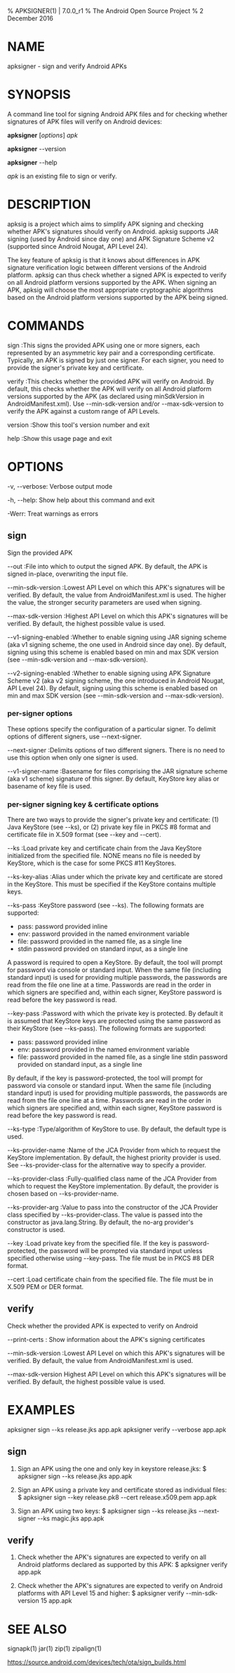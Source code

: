 % APKSIGNER(1) | 7.0.0_r1
% The Android Open Source Project
% 2 December 2016

# NAME

apksigner - sign and verify Android APKs

# SYNOPSIS

A command line tool for signing Android APK files and for checking
whether signatures of APK files will verify on Android devices:

**apksigner** <command> [_options_] *apk*

**apksigner** --version

**apksigner** --help

*apk* is an existing file to sign or verify.

# DESCRIPTION

apksig is a project which aims to simplify APK signing and checking
whether APK's signatures should verify on Android. apksig supports JAR
signing (used by Android since day one) and APK Signature Scheme v2
(supported since Android Nougat, API Level 24).

The key feature of apksig is that it knows about differences in APK
signature verification logic between different versions of the Android
platform. apksig can thus check whether a signed APK is expected to
verify on all Android platform versions supported by the APK. When
signing an APK, apksig will choose the most appropriate cryptographic
algorithms based on the Android platform versions supported by the APK
being signed.


# COMMANDS

sign
:This signs the provided APK using one or more signers, each represented by
an asymmetric key pair and a corresponding certificate. Typically, an APK is
signed by just one signer. For each signer, you need to provide the signer's
private key and certificate.

verify
:This checks whether the provided APK will verify on Android. By default, this
checks whether the APK will verify on all Android platform versions supported
by the APK (as declared using minSdkVersion in AndroidManifest.xml). Use
--min-sdk-version and/or --max-sdk-version to verify the APK against a custom
range of API Levels.

version
:Show this tool's version number and exit

help
:Show this usage page and exit


# OPTIONS

-v, --verbose:
Verbose output mode

-h, --help:
Show help about this command and exit

-Werr:
Treat warnings as errors


## sign

Sign the provided APK

--out
:File into which to output the signed APK. By default, the APK is signed in-place, overwriting the input file.

--min-sdk-version
:Lowest API Level on which this APK's signatures will be verified. By default, the value from AndroidManifest.xml is used. The higher the value, the stronger security parameters are used when signing.

--max-sdk-version
:Highest API Level on which this APK's signatures will be verified. By default, the highest possible value is used.

--v1-signing-enabled
:Whether to enable signing using JAR signing scheme (aka v1 signing scheme, the one used in Android since day one). By default, signing using this scheme is enabled based on min and max SDK version (see --min-sdk-version and --max-sdk-version).

--v2-signing-enabled
:Whether to enable signing using APK Signature Scheme v2 (aka v2 signing scheme, the one introduced in Android Nougat, API Level 24). By default, signing using this scheme is enabled based on min and max SDK version (see --min-sdk-version and --max-sdk-version).


### per-signer options

These options specify the configuration of a particular signer. To delimit
options of different signers, use --next-signer.

--next-signer
:Delimits options of two different signers. There is no need to use this option when only one signer is used.

--v1-signer-name
:Basename for files comprising the JAR signature scheme (aka v1 scheme) signature of this signer. By default, KeyStore key alias or basename of key file is used.

### per-signer signing key & certificate options

There are two ways to provide the signer's private key and certificate: (1) Java
KeyStore (see --ks), or (2) private key file in PKCS #8 format and certificate
file in X.509 format (see --key and --cert).

--ks
:Load private key and certificate chain from the Java KeyStore initialized from the specified file. NONE means no file is needed by KeyStore, which is the case for some PKCS #11 KeyStores.

--ks-key-alias
:Alias under which the private key and certificate are stored in the KeyStore. This must be specified if the KeyStore contains multiple keys.

--ks-pass
:KeyStore password (see --ks). The following formats are supported:

  * pass:<password> password provided inline
  * env:<name>      password provided in the named environment variable
  * file:<file>     password provided in the named file, as a single line
  * stdin           password provided on standard input, as a single line

  A password is required to open a KeyStore. By default, the tool will prompt for password via console or standard input. When the same file (including standard input) is used for providing multiple passwords, the passwords are read from the file one line at a time. Passwords are read in the order in which signers are specified and, within each signer, KeyStore password is read before the key password is read.

--key-pass
:Password with which the private key is protected. By default it is assumed that KeyStore keys are protected using the same password as their KeyStore (see --ks-pass). The following formats are supported:

  * pass:<password> password provided inline
  * env:<name>      password provided in the named environment variable
  * file:<file>     password provided in the named file, as a single line stdin password provided on standard input, as a single line

  By default, if the key is password-protected, the tool will prompt for password via console or standard input. When the same file (including standard input) is used for providing multiple passwords, the passwords are read from the file one line at a time. Passwords are read in the order in which signers are specified and, within each signer, KeyStore password is read before the key password is read.

--ks-type
:Type/algorithm of KeyStore to use. By default, the default type is used.

--ks-provider-name
:Name of the JCA Provider from which to request the KeyStore implementation. By default, the highest priority provider is used. See --ks-provider-class for the alternative way to specify a provider.

--ks-provider-class
:Fully-qualified class name of the JCA Provider from which to request the KeyStore implementation. By default, the provider is chosen based on --ks-provider-name.

--ks-provider-arg
:Value to pass into the constructor of the JCA Provider class specified by --ks-provider-class. The value is passed into the constructor as java.lang.String. By default, the no-arg provider's constructor is used.

--key
:Load private key from the specified file. If the key is password-protected, the password will be prompted via standard input unless specified otherwise using --key-pass. The file must be in PKCS #8 DER format.

--cert
:Load certificate chain from the specified file. The file must be in X.509 PEM or DER format.


## verify

Check whether the provided APK is expected to verify on Android

--print-certs
: Show information about the APK's signing certificates

--min-sdk-version
:Lowest API Level on which this APK's signatures will be verified. By default, the value from AndroidManifest.xml is used.

--max-sdk-version
Highest API Level on which this APK's signatures will be verified. By default, the highest possible value is used.


# EXAMPLES

apksigner sign --ks release.jks app.apk
apksigner verify --verbose app.apk


## sign

1. Sign an APK using the one and only key in keystore release.jks:
$ apksigner sign --ks release.jks app.apk

2. Sign an APK using a private key and certificate stored as individual files:
$ apksigner sign --key release.pk8 --cert release.x509.pem app.apk

3. Sign an APK using two keys:
$ apksigner sign --ks release.jks --next-signer --ks magic.jks app.apk


## verify

1. Check whether the APK's signatures are expected to verify on all Android
   platforms declared as supported by this APK:
$ apksigner verify app.apk

2. Check whether the APK's signatures are expected to verify on Android
   platforms with API Level 15 and higher:
$ apksigner verify --min-sdk-version 15 app.apk


# SEE ALSO

signapk(1)
jar(1)
zip(1)
zipalign(1)

https://source.android.com/devices/tech/ota/sign_builds.html
